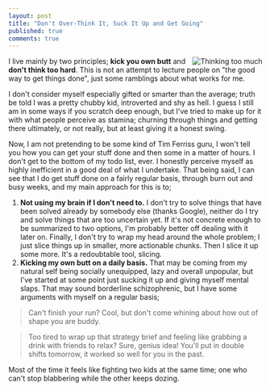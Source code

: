 ```yaml
---
layout: post
title: "Don't Over-Think It, Suck It Up and Get Going"
published: true
comments: true
---
```

<img src="http://teddy.fr/files/brain.png" alt="Thinking too much" align="right"/>

I live mainly by two principles; **kick you own butt** and **don't think too hard**. This is not an attempt to lecture people on "the good way to get things done", just some ramblings about what works for me.

I don't consider myself especially gifted or smarter than the average; truth be told I was a pretty chubby kid, introverted and shy as hell. I guess I still am in some ways if you scratch deep enough, but I've tried to make up for it with what people perceive as stamina; churning through things and getting there ultimately, or not really, but at least giving it a honest swing.

Now, I am not pretending to be some kind of Tim Ferriss guru, I won't tell you how you can get your stuff done and then some in a matter of hours. I don't get to the bottom of my todo list, ever. I honestly perceive myself as highly inefficient in a good deal of what I undertake. That being said, I can see that I do get stuff done on a fairly regular basis, through burn out and busy weeks, and my main approach for this is to;

1. **Not using my brain if I don't need to.** I don't try to solve things that have been solved already by somebody else (thanks Google), neither do I try and solve things that are too uncertain yet. If it's not concrete enough to be summarized to two options, I'm probably better off dealing with it later on. Finally, I don't try to wrap my head around the whole problem; I just slice things up in smaller, more actionable chunks. Then I slice it up some more. It's a redoubtable tool, slicing.
1. **Kicking my own butt on a daily basis.** That may be coming from my natural self being socially unequipped, lazy and overall unpopular, but I've started at some point just sucking it up and giving myself mental slaps. That may sound borderline schizophrenic, but I have some arguments with myself on a regular basis;

> Can't finish your run? Cool, but don't come whining about how out of shape you are buddy.

> Too tired to wrap up that strategy brief and feeling like grabbing a drink with friends to relax? Sure, genius idea! You'll put in double shifts tomorrow, it worked so well for you in the past.

Most of the time it feels like fighting two kids at the same time; one who can't stop blabbering while the other keeps dozing.